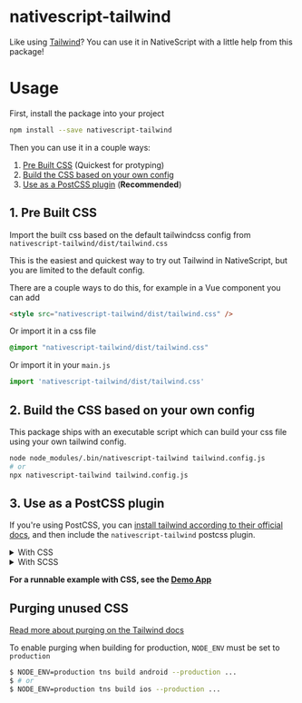 # nativescript-tailwind

Like using [Tailwind](https://tailwindcss.com/)? You can use it in NativeScript with a little help from this package! 

# Usage

First, install the package into your project

```bash
npm install --save nativescript-tailwind
```

Then you can use it in a couple ways:
 1. [Pre Built CSS](#1-pre-built-css) (Quickest for protyping)
 2. [Build the CSS based on your own config](#2-build-the-css-based-on-your-own-config)
 3. [Use as a PostCSS plugin](#3-use-as-a-postcss-plugin) (**Recommended**)


## 1. Pre Built CSS

Import the built css based on the default tailwindcss config from `nativescript-tailwind/dist/tailwind.css`

This is the easiest and quickest way to try out Tailwind in NativeScript, but you are limited to the default config.

There are a couple ways to do this, for example in a Vue component you can add

```html
<style src="nativescript-tailwind/dist/tailwind.css" />
```

Or import it in a css file

```css
@import "nativescript-tailwind/dist/tailwind.css"
```

Or import it in your `main.js`

```js
import 'nativescript-tailwind/dist/tailwind.css'
```

## 2. Build the CSS based on your own config

This package ships with an executable script which can build your css file using your own tailwind config.

```bash
node node_modules/.bin/nativescript-tailwind tailwind.config.js
# or
npx nativescript-tailwind tailwind.config.js
```

## 3. Use as a PostCSS plugin

If you're using PostCSS, you can [install tailwind according to their official docs](https://tailwindcss.com/docs/installation/), and then include the `nativescript-tailwind` postcss plugin.

<details>
 <summary>With CSS</summary>
 
 *1. Install dependencies*
 
 ```bash
 $ yarn add -D tailwindcss nativescript-tailwind postcss postcss-loader
 $ # or using npm
 $ npm install --save-dev tailwindcss nativescript-tailwind postcss postcss-loader
 ```
 
 *2. Initialize a `tailwind.config.js` (optional)*
 
 To create a `tailwind.config.js` run
 ```bash
 $ npx tailwindcss init
 ```
 This will create a blank `tailwind.config.js` where you will be able to tweak the default configuration.
 
 *3. Create a `postcss.config.js`*
 
 In the root of your project, create a new file and name it `postcss.config.js` with the following contents
 ```js
 module.exports = {
    plugins: [
        require('tailwindcss'),
        require('nativescript-tailwind')
    ]
 }
 ```
 
 *4. Add tailwind to your `css`*
 
 Replace your `app.css` contents with the following 2 tailwind at-rules to pull in tailwind.
 
 > **Note:** if you already have custom css in your `app.css` you don't have to delete it, the above is only true for fresh projects.
 
 ```scss
 @tailwind components;
 @tailwind utilities;
 ```
 
 *5. Update `webpack.config.js` to use PostCSS*
 
 Find the section of the config that defines the rules/loaders for different file types.
 To quickly find this block - search for `test: /[\/|\\]app\.css$/`.
 
 For every css block, add the `postcss-loader` to the list of loaders, for example:
 ```diff
 {
     test: /[\/|\\]app\.css$/,
     use: [
         'nativescript-dev-webpack/style-hot-loader',
         {
             loader: "nativescript-dev-webpack/css2json-loader",
             options: { useForImports: true }
         },
+       'postcss-loader',
     ],
 }
 ```
 
 *6. Test if everything works!*
 
 Add some tailwind classes to your layout
 ```html
 <Label class="font-bold text-red-500" text="this text should be bold and red!" />
 ```
 And run the app. If the label is bold and red - everything is working, happy tailwinding!
 
</details>

<details>
 <summary>With SCSS</summary>
 
 *1. Install dependencies*
 
 ```bash
 $ yarn add -D tailwindcss nativescript-tailwind postcss postcss-loader
 $ # or using npm
 $ npm install --save-dev tailwindcss nativescript-tailwind postcss postcss-loader
 ```
 
 *2. Initialize a `tailwind.config.js` (optional)*
 
 To create a `tailwind.config.js` run
 ```bash
 $ npx tailwindcss init
 ```
 This will create a blank `tailwind.config.js` where you will be able to tweak the default configuration.
 
 *3. Create a `postcss.config.js`*
 
 In the root of your project, create a new file and name it `postcss.config.js` with the following contents
 ```js
 module.exports = {
    plugins: [
        require('tailwindcss'),
        require('nativescript-tailwind')
    ]
 }
 ```
 
 *4. Add tailwind to your `scss`*
 
 Replace your `app.scss` contents with the following 2 tailwind at-rules to pull in tailwind.
 
 > **Note:** if you already have custom css in your `app.scss` you don't have to delete it, the above is only true for fresh projects.
 
 ```scss
 @tailwind components;
 @tailwind utilities;
 ```
 
 *5. Update `webpack.config.js` to use PostCSS*
 
 Find the section of the config that defines the rules/loaders for different file types.
 To quickly find this block - search for `test: /[\/|\\]app\.css$/`.
 
 For every css block, add the `postcss-loader` to the list of loaders, for example:
 ```diff
 {
     test: /[\/|\\]app\.scss$/,
     use: [
         'nativescript-dev-webpack/style-hot-loader',
         {
             loader: "nativescript-dev-webpack/css2json-loader",
             options: { useForImports: true }
         },
         'sass-loader',
+       'postcss-loader'
     ],
 }
 ```
 
 *6. Test if everything works!*
 
 Add some tailwind classes to your layout
 ```html
 <Label class="font-bold text-red-500" text="this text should be bold and red!" />
 ```
 And run the app. If the label is bold and red - everything is working, happy tailwinding!
 
</details>

**For a runnable example with CSS, see the [Demo App](https://github.com/rigor789/demo-nativescript-vue-tailwind)**

## Purging unused CSS

[Read more about purging on the Tailwind docs](https://tailwindcss.com/docs/controlling-file-size/)

To enable purging when building for production, `NODE_ENV` must be set to `production`

```bash
$ NODE_ENV=production tns build android --production ...
$ # or
$ NODE_ENV=production tns build ios --production ...
```

